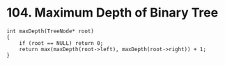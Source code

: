 # 104. Maximum Depth of Binary Tree
```
int maxDepth(TreeNode* root)
{
    if (root == NULL) return 0;
    return max(maxDepth(root->left), maxDepth(root->right)) + 1;
}
```
